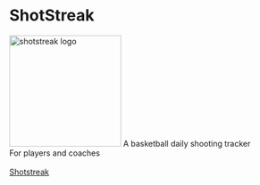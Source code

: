 # ShotStreak
 <img width="200" src="https://shotstreak.simonsites.com/assets/isoLogo.svg" alt="shotstreak logo">
 A basketball daily shooting tracker
 <br>
 For players and coaches
 <br>
 <br>
 <a href="https://shotstreak.simonsites.com" target="_blank">Shotstreak</a>

